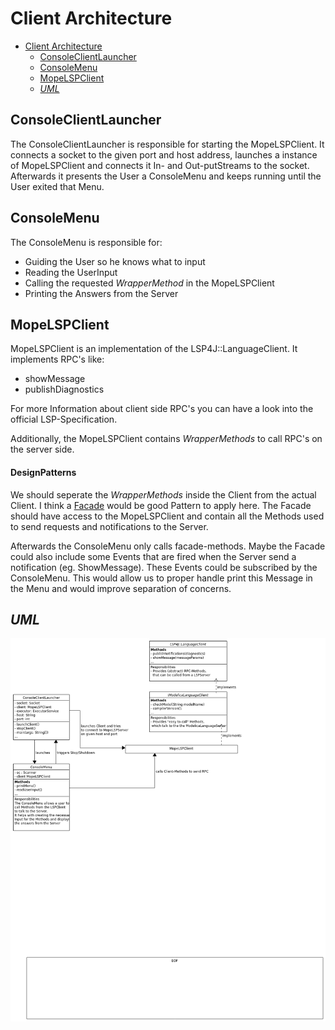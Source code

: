 # Client Architecture
- [Client Architecture](#client-architecture)
  - [ConsoleClientLauncher](#consoleclientlauncher)
  - [ConsoleMenu](#consolemenu)
  - [MopeLSPClient](#mopelspclient)
  - [_UML_](#uml)

## ConsoleClientLauncher
The ConsoleClientLauncher is responsible for starting the MopeLSPClient.
It connects a socket to the given port and host address, launches a instance of MopeLSPClient and connects it In- and Out-putStreams to the socket.
Afterwards it presents the User a ConsoleMenu and keeps running until the User exited that Menu.
## ConsoleMenu
The ConsoleMenu is responsible for:
- Guiding the User so he knows what to input
- Reading the UserInput
- Calling the requested _WrapperMethod_ in the MopeLSPClient
- Printing the Answers from the Server
## MopeLSPClient
MopeLSPClient is an implementation of the LSP4J::LanguageClient. It implements RPC's like:
- showMessage
- publishDiagnostics

For more Information about client side RPC's you can have a look into the official LSP-Specification.

Additionally, the MopeLSPClient contains _WrapperMethods_ to call RPC's on  the server side.

#### DesignPatterns

We should seperate the _WrapperMethods_ inside the Client from the actual Client.
I think a [Facade](https://en.wikipedia.org/wiki/Facade_pattern) would be good Pattern to apply here.
The Facade should have access to the MopeLSPClient and contain all the Methods used to send requests and notifications to the Server.

Afterwards the ConsoleMenu only calls facade-methods.
Maybe the Facade could also include some Events that are fired when the Server send a notification (eg. ShowMessage).
These Events could be subscribed by the ConsoleMenu. This would allow us to proper handle print this Message in the Menu and would improve separation of concerns.

## _UML_
![MopeLSPClientUML](uml/png/Client.png)
